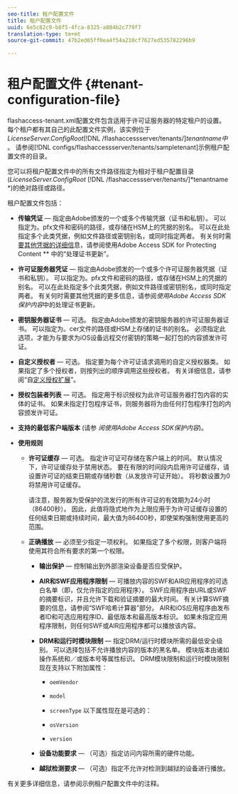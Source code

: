 ```yaml
---
seo-title: 租户配置文件
title: 租户配置文件
uuid: 6e5c82c9-b8f5-4fca-8325-a884b2c779f7
translation-type: tm+mt
source-git-commit: 47b2ed65ff0ea4f54a210cf7627ed535782296b9

---
```



# 租户配置文件 {#tenant-configuration-file}

flashaccess-tenant.xml配置文件包含适用于许可证服务器的特定租户的设置。 每个租户都有其自己的此配置文件实例，该实例位于 *LicenseServer.ConfigRoot*[!DNL /flashaccessserver/tenants/]*tenantname中&#x200B;*。 请参阅[!DNL configs/flashaccessserver/tenants/sampletenant]示例租户配置文件的目录。

您可以将租户配置文件中的所有文件路径指定为相对于租户配置目录(*LicenseServer.ConfigRoot* [!DNL /flashaccessserver/tenants/]*tenantname *)的绝对路径或路径。

租户配置文件包括：

* **传输凭证** — 指定由Adobe颁发的一个或多个传输凭据（证书和私钥）。 可以指定为。pfx文件和密码的路径，或存储在HSM上的凭据的别名。 可以在此处指定多个此类凭据，例如文件路径或密钥别名，或同时指定两者。 有关何时需[要其他凭据的详细信](../../aaxs-protecting-content/content-implementing-the-license-server/content-handling-cert-updates.md)息，请参阅使用Adobe Access SDK for Protecting Content ** 中的“处理证书更新”。
* **许可证服务器凭证** — 指定由Adobe颁发的一个或多个许可证服务器凭据（证书和私钥）。 可以指定为。pfx文件和密码的路径，或存储在HSM上的凭据的别名。 可以在此处指定多个此类凭据，例如文件路径或密钥别名，或同时指定两者。 有关何时需要其他凭据的更多信息，请参阅*使用Adobe Access SDK保护内容*中的处理证书更新。
* **密钥服务器证书** — 可选。 指定由Adobe颁发的密钥服务器的许可证服务器证书。 可以指定为。cer文件的路径或HSM上存储的证书的别名。 必须指定此选项，才能为与要求为iOS设备远程交付密钥的策略一起打包的内容颁发许可证。
* **自定义授权者** — 可选。 指定要为每个许可证请求调用的自定义授权器类。 如果指定了多个授权者，则按列出的顺序调用这些授权者。 有关详细信息，请参阅“自[定义授权扩展](../../aaxs-protected-streaming/custom-authorization-extensions.md)”。
* **授权包装者列表** — 可选。 指定用于标识授权为此许可证服务器打包内容的实体的证书。 如果未指定打包程序证书，则服务器将为由任何打包程序打包的内容颁发许可证。
* **支持的最低客户端版本** (请参 *阅使用Adobe Access SDK保护内容*)。
* **使用规则**

   * **许可证缓存** — 可选。 指定许可证可存储在客户端上的时间。 默认情况下，许可证缓存处于禁用状态。 要在有限的时间段内启用许可证缓存，请设置许可证的结束日期或存储秒数（从发放许可证开始）。 将秒数设置为0将禁用许可证缓存。

      请注意，服务器为受保护的流发行的所有许可证的有效期为24小时（86400秒）。 因此，此值将隐式地作为上限应用于为许可证缓存设置的任何结束日期或持续时间，最大值为86400秒，即使架构强制使用更高的范围。

   * **正确播放** — 必须至少指定一项权利。 如果指定了多个权限，则客户端将使用其符合所有要求的第一个权限。

      * **输出保护** — 控制输出到外部渲染设备是否应受保护。
      * **AIR和SWF应用程序限制** — 可播放内容的SWF和AIR应用程序的可选白名单（即，仅允许指定的应用程序）。 SWF应用程序由URL或SWF的摘要标识，并且允许下载和验证摘要的最大时间。 有关计算SWF摘要的信息，请参阅“SWF哈希计算器”部分。 AIR和iOS应用程序由发布者ID和可选应用程序ID、最低版本和最高版本标识。 如果未指定应用程序限制，则任何SWF或AIR应用程序都可以播放该内容。
      * **DRM和运行时模块限制** — 指定DRM/运行时模块所需的最低安全级别。 可以选择包括不允许播放内容的版本的黑名单。 模块版本由诸如操作系统和／或版本号等属性标识。 DRM模块限制和运行时模块限制现在支持以下附加属性：

         * `oemVendor`
         * `model`
         * `screenType`
         以下属性现在是可选的：

         * `osVersion`
         * `version`
      * **设备功能要求** — （可选）指定访问内容所需的硬件功能。
      * **越狱检测要求** — （可选）指定不允许对检测到越狱的设备进行播放。



有关更多详细信息，请参阅示例租户配置文件中的注释。
